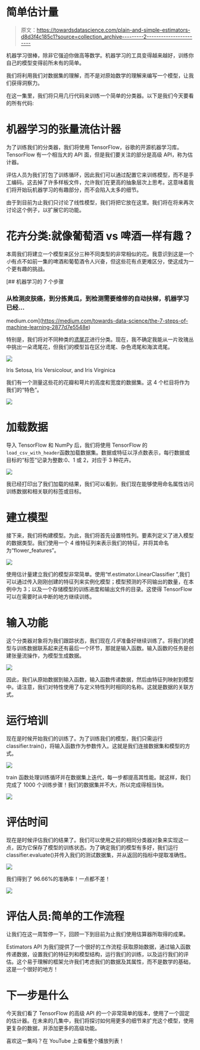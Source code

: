# 简单估计量

> 原文：<https://towardsdatascience.com/plain-and-simple-estimators-d8d3f4c185c1?source=collection_archive---------2----------------------->

机器学习很棒，除非它强迫你做高等数学。机器学习的工具变得越来越好，训练你自己的模型变得前所未有的简单。

我们将利用我们对数据集的理解，而不是对原始数学的理解来编写一个模型，让我们获得洞察力。

在这一集里，我们将只用几行代码来训练一个简单的分类器。以下是我们今天要看的所有代码:

# 机器学习的张量流估计器

为了训练我们的分类器，我们将使用 TensorFlow，谷歌的开源机器学习库。TensorFlow 有一个相当大的 API 面，但是我们要关注的部分是高级 API，称为估计器。

评估人员为我们打包了训练循环，因此我们可以通过配置它来训练模型，而不是手工编码。这去掉了许多样板文件，允许我们在更高的抽象层次上思考。这意味着我们将开始玩机器学习的有趣部分，而不会陷入太多的细节。

由于到目前为止我们只讨论了线性模型，我们将把它放在这里。我们将在将来再次讨论这个例子，以扩展它的功能。

# 花卉分类:就像葡萄酒 vs 啤酒一样有趣？

本周我们将建立一个模型来区分三种不同类型的非常相似的花。我意识到这是一个*小*有点不如前一集的啤酒和葡萄酒令人兴奋，但这些花有点更难区分，使这成为一个更有趣的挑战。

[](https://medium.com/towards-data-science/the-7-steps-of-machine-learning-2877d7e5548e) [## 机器学习的 7 个步骤

### 从检测皮肤癌，到分拣黄瓜，到检测需要维修的自动扶梯，机器学习已经…

medium.com](https://medium.com/towards-data-science/the-7-steps-of-machine-learning-2877d7e5548e) 

特别是，我们将对不同种类的[鸢尾花](https://en.wikipedia.org/wiki/Iris_flower_data_set)进行分类。现在，我不确定我能从一片玫瑰丛中挑出一朵鸢尾花，但我们的模型旨在区分鸢尾、杂色鸢尾和海滨鸢尾。

![](img/42f515850303c030208f79a036bc5b83.png)

Iris Setosa, Iris Versicolour, and Iris Virginica

我们有一个测量这些花的花瓣和萼片的高度和宽度的数据集。这 4 个栏目将作为我们的“特色”。

![](img/a5ffbcf70feb8743a578feae00d7a5dd.png)

# 加载数据

导入 TensorFlow 和 NumPy 后，我们将使用 TensorFlow 的`load_csv_with_header`函数加载数据集。数据或特征以浮点数表示，每行数据或目标的“标签”记录为整数:0、1 或 2，对应于 3 种花卉。

![](img/67beb28cb8d42a3d41054e4f3ba96935.png)

我已经打印出了我们加载的结果，我们可以看到，我们现在能够使用命名属性访问训练数据和相关联的标签或目标。

# 建立模型

接下来，我们将构建模型。为此，我们将首先设置特性列。要素列定义了进入模型的数据类型。我们使用一个 4 维特征列来表示我们的特征，并将其命名为“flower_features”。

![](img/5a711c1601b623af54454d3b708c1ff4.png)

使用估计量建立我们的模型非常简单。使用“tf.estimator.LinearClassifier ”,我们可以通过传入刚刚创建的特征列来实例化模型；模型预测的不同输出的数量，在本例中为 3；以及一个存储模型的训练进度和输出文件的目录。这使得 TensorFlow 可以在需要时从中断的地方继续训练。

# 输入功能

这个分类器对象将为我们跟踪状态，我们现在*几乎*准备好继续训练了。将我们的模型与训练数据联系起来还有最后一个环节，那就是输入函数。输入函数的任务是创建张量流操作，为模型生成数据。

![](img/e275915f6b599ca4465da0d6cdc1961e.png)

因此，我们从原始数据到输入函数，输入函数传递数据，然后由特征列映射到模型中。请注意，我们对特性使用了与定义特性列时相同的名称。这就是数据的关联方式。

# 运行培训

现在是时候开始我们的训练了。为了训练我们的模型，我们只需运行 classifier.train()，将输入函数作为参数传入。这就是我们连接数据集和模型的方式。

![](img/2caffa1caa5dce1d2429a173e99c5338.png)

train 函数处理训练循环并在数据集上迭代，每一步都提高其性能。就这样，我们完成了 1000 个训练步骤！我们的数据集并不大，所以完成得相当快。

![](img/6905dda7ae0b282e76fdef3a715c8173.png)

# 评估时间

现在是时候评估我们的结果了。我们可以使用之前的相同分类器对象来实现这一点，因为它保存了模型的训练状态。为了确定我们的模型有多好，我们运行 classifier.evaluate()并传入我们的测试数据集，并从返回的指标中提取准确性。

![](img/cad7408fa49d3d293088a3ddd5122ce1.png)

我们得到了 96.66%的准确率！一点都不差！

![](img/cee5476bee022d24991433841f8d818c.png)

# 评估人员:简单的工作流程

让我们在这一周暂停一下，回顾一下到目前为止我们使用估算器所取得的成果。

Estimators API 为我们提供了一个很好的工作流程:获取原始数据，通过输入函数传递数据，设置我们的特征列和模型结构，运行我们的训练，以及运行我们的评估。这个易于理解的框架允许我们考虑我们的数据及其属性，而不是数学的基础，这是一个很好的地方！

# 下一步是什么

今天我们看了 TensorFlow 的高级 API 的一个非常简单的版本，使用了一个固定的估计器。在未来的几集中，我们将探讨如何用更多的细节来扩充这个模型，使用更复杂的数据，并添加更多的高级功能。

喜欢这一集吗？在 YouTube 上查看整个播放列表！